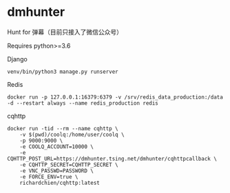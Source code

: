 # dmhunter
Hunt for 弹幕（目前只接入了微信公众号）

Requires python>=3.6

Django
```
venv/bin/python3 manage.py runserver
```

Redis
```
docker run -p 127.0.0.1:16379:6379 -v /srv/redis_data_production:/data -d --restart always --name redis_production redis
```

cqhttp
```
docker run -tid --rm --name cqhttp \
    -v $(pwd)/coolq:/home/user/coolq \
    -p 9000:9000 \
    -e COOLQ_ACCOUNT=10000 \
    -e CQHTTP_POST_URL=https://dmhunter.tsing.net/dmhunter/cqhttpcallback \
    -e CQHTTP_SECRET=CQHTTP_SECRET \
    -e VNC_PASSWD=PASSWORD \
    -e FORCE_ENV=true \
    richardchien/cqhttp:latest
```
